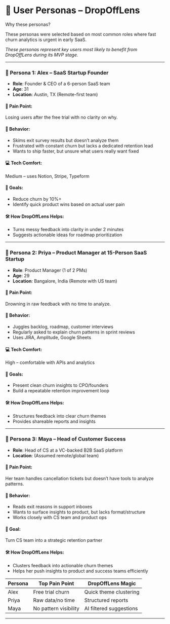 # 👥 User Personas – DropOffLens

Why these personas?

These personas were selected based on most common roles where fast churn analytics is urgent in early SaaS.

_These personas represent key users most likely to benefit from DropOffLens during its MVP stage._

---

### 👤 Persona 1: Alex – SaaS Startup Founder

- **Role**: Founder & CEO of a 6-person SaaS team  
- **Age**: 31  
- **Location**: Austin, TX (Remote-first team)  

#### 💢 Pain Point:
Losing users after the free trial with no clarity on why.

#### 🧠 Behavior:
- Skims exit survey results but doesn’t analyze them
- Frustrated with constant churn but lacks a dedicated retention lead
- Wants to ship faster, but unsure what users really want fixed

#### 💻 Tech Comfort:
Medium – uses Notion, Stripe, Typeform

#### 🎯 Goals:
- Reduce churn by 10%+  
- Identify quick product wins based on actual user pain

#### 🛠️ How DropOffLens Helps:
- Turns messy feedback into clarity in under 2 minutes  
- Suggests actionable ideas for roadmap prioritization

---

### 👤 Persona 2: Priya – Product Manager at 15-Person SaaS Startup

- **Role**: Product Manager (1 of 2 PMs)  
- **Age**: 29  
- **Location**: Bangalore, India (Remote with US team)

#### 💢 Pain Point:
Drowning in raw feedback with no time to analyze.

#### 🧠 Behavior:
- Juggles backlog, roadmap, customer interviews  
- Regularly asked to explain churn patterns in sprint reviews  
- Uses JIRA, Amplitude, Google Sheets

#### 💻 Tech Comfort:
High – comfortable with APIs and analytics

#### 🎯 Goals:
- Present clean churn insights to CPO/founders  
- Build a repeatable retention improvement loop

#### 🛠️ How DropOffLens Helps:
- Structures feedback into clear churn themes  
- Provides shareable reports and insights

---

### 👤 Persona 3: Maya – Head of Customer Success

- **Role**: Head of CS at a VC-backed B2B SaaS platform  
- **Location**: (Assumed remote/global team)

#### 💢 Pain Point:
Her team handles cancellation tickets but doesn’t have tools to analyze patterns.

#### 🧠 Behavior:
- Reads exit reasons in support inboxes  
- Wants to surface insights to product, but lacks format/structure  
- Works closely with CS team and product ops

#### 🎯 Goal:
Turn CS team into a strategic retention partner

#### 🛠️ How DropOffLens Helps:
- Clusters feedback into actionable churn themes  
- Helps her push insights to product and success teams efficiently

| Persona | Top Pain Point         | DropOffLens Magic        |
|---------|-----------------------|--------------------------|
| Alex    | Free trial churn      | Quick theme clustering   |
| Priya   | Raw data/no time      | Structured reports       |
| Maya    | No pattern visibility | AI filtered suggestions  |


---

